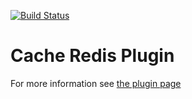 [![Build Status](https://travis-ci.org/grails-plugins/grails-cache-redis.svg)](https://travis-ci.org/grails-plugins/grails-cache-redis)

Cache Redis Plugin
==================

For more information see [the plugin page](http://grails.org/plugin/cache-redis)
